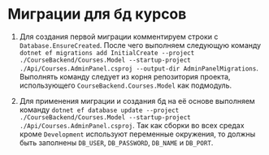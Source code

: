 # Миграции для бд курсов

1) Для создания первой миграции комментируем строки с `Database.EnsureCreated`. После чего выполняем следующую команду `dotnet ef migrations add InitialCreate --project ./CourseBackend/Courses.Model --startup-project ./Api/Courses.AdminPanel.csproj --output-dir AdminPanelMigrations`. Выполнять команду следует из корня репозитория проекта, использующего `CourseBackend.Courses.Model` как подмодуль.

2) Для применения миграции и создания бд на её основе выполняем команду `dotnet ef database update --project ./CourseBackend/Courses.Model --startup-project ./Api/Courses.AdminPanel.csproj`. Так как сборки во всех средах кроме `Development` используют переменные окружения, то должны быть заполнены `DB_USER`, `DB_PASSWORD`, `DB_NAME` и `DB_PORT`.